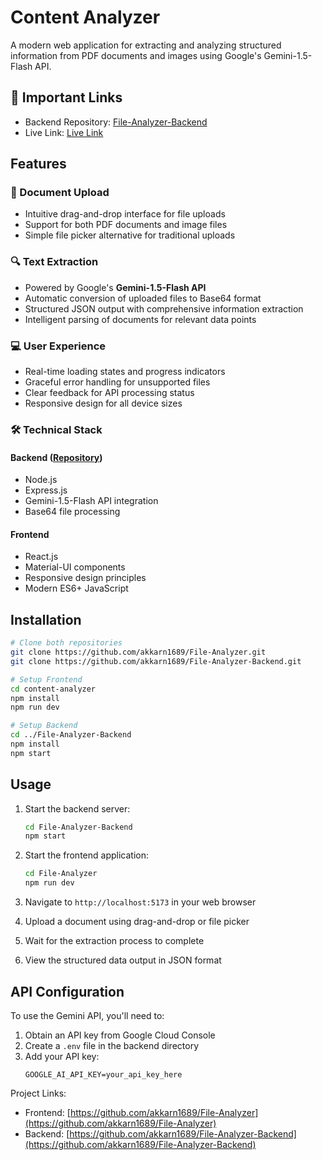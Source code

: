 # Content Analyzer

A modern web application for extracting and analyzing structured information from PDF documents and images using Google's Gemini-1.5-Flash API.

## 🔗 Important Links
- Backend Repository: [File-Analyzer-Backend](https://github.com/akkarn1689/File-Analyzer-Backend)
- Live Link: [Live Link](https://file-analyzer-6pnj.onrender.com/)

## Features

### 📑 Document Upload
- Intuitive drag-and-drop interface for file uploads
- Support for both PDF documents and image files
- Simple file picker alternative for traditional uploads

### 🔍 Text Extraction
- Powered by Google's **Gemini-1.5-Flash API**
- Automatic conversion of uploaded files to Base64 format
- Structured JSON output with comprehensive information extraction
- Intelligent parsing of documents for relevant data points

### 💻 User Experience
- Real-time loading states and progress indicators
- Graceful error handling for unsupported files
- Clear feedback for API processing status
- Responsive design for all device sizes

### 🛠️ Technical Stack

#### Backend ([Repository](https://github.com/akkarn1689/File-Analyzer-Backend))
- Node.js
- Express.js
- Gemini-1.5-Flash API integration
- Base64 file processing

#### Frontend
- React.js
- Material-UI components
- Responsive design principles
- Modern ES6+ JavaScript

## Installation

```bash
# Clone both repositories
git clone https://github.com/akkarn1689/File-Analyzer.git
git clone https://github.com/akkarn1689/File-Analyzer-Backend.git

# Setup Frontend
cd content-analyzer
npm install
npm run dev

# Setup Backend
cd ../File-Analyzer-Backend
npm install
npm start
```

## Usage

1. Start the backend server:
   ```bash
   cd File-Analyzer-Backend
   npm start
   ```

2. Start the frontend application:
   ```bash
   cd File-Analyzer
   npm run dev
   ```

3. Navigate to `http://localhost:5173` in your web browser
4. Upload a document using drag-and-drop or file picker
5. Wait for the extraction process to complete
6. View the structured data output in JSON format

## API Configuration

To use the Gemini API, you'll need to:

1. Obtain an API key from Google Cloud Console
2. Create a `.env` file in the backend directory
3. Add your API key:
   ```
   GOOGLE_AI_API_KEY=your_api_key_here
   ```

Project Links:
- Frontend: [https://github.com/akkarn1689/File-Analyzer](https://github.com/akkarn1689/File-Analyzer)
- Backend: [https://github.com/akkarn1689/File-Analyzer-Backend](https://github.com/akkarn1689/File-Analyzer-Backend)
